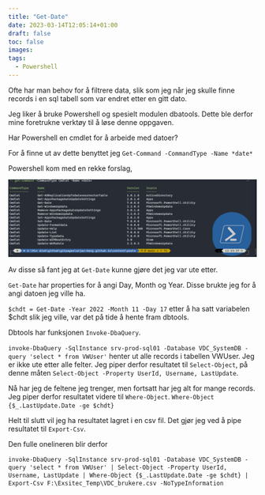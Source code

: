 ```yaml
---
title: "Get-Date"
date: 2023-03-14T12:05:14+01:00
draft: false
toc: false
images:
tags:
  - Powershell
---
```


Ofte har man behov for å filtrere data, slik som jeg når jeg skulle finne records i en sql tabell som var endret etter en gitt dato.

Jeg liker å bruke Powershell og spesielt modulen dbatools. Dette ble derfor mine foretrukne verktøy til å løse denne oppgaven.

Har Powershell en cmdlet for å arbeide med datoer?

For å finne ut av dette benyttet jeg ``Get-Command -CommandType -Name *date*``

Powershell kom med en rekke forslag,

![Example image](GetDate01.png)

Av disse så fant jeg at ``Get-Date`` kunne gjøre det jeg var ute etter.

``Get-Date`` har properties for å angi Day, Month og Year. Disse brukte jeg for å angi datoen jeg ville ha.

``$chdt = Get-Date -Year 2022 -Month 11 -Day 17`` etter å ha satt variabelen $chdt slik jeg ville, var det på tide å hente fram dbtools.

Dbtools har funksjonen ``Invoke-DbaQuery``.

``invoke-DbaQuery -SqlInstance srv-prod-sql01 -Database VDC_SystemDB -query 'select * from VWUser'`` henter ut alle records i tabellen VWUser. Jeg er ikke ute etter alle felter. Jeg piper derfor resultatet til ``Select-Object``, på denne måten ``Select-Object -Property UserId, Username, LastUpdate``.

Nå har jeg de feltene jeg trenger, men fortsatt har jeg alt for mange records. Jeg piper derfor resultatet videre til ``Where-Object``. ``Where-Object {$_.LastUpdate.Date -ge $chdt}``

Helt til slutt vil jeg ha resultatet lagret i en csv fil. Det gjør jeg ved å pipe resultatet til ``Export-Csv``.

Den fulle onelineren blir derfor 
```
invoke-DbaQuery -SqlInstance srv-prod-sql01 -Database VDC_SystemDB -query 'select * from VWUser' | Select-Object -Property UserId, Username, LastUpdate | Where-Object {$_.LastUpdate.Date -ge $chdt} | Export-Csv F:\Exsitec_Temp\VDC_brukere.csv -NoTypeInformation
```
